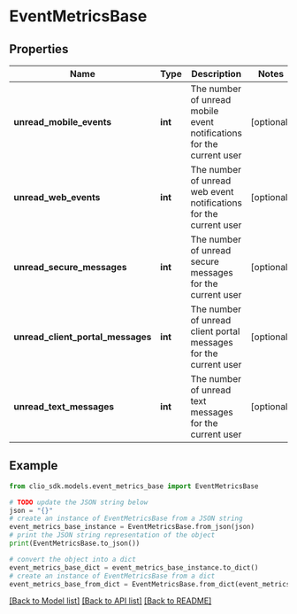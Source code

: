# EventMetricsBase


## Properties

Name | Type | Description | Notes
------------ | ------------- | ------------- | -------------
**unread_mobile_events** | **int** | The number of unread mobile event notifications for the current user | [optional] 
**unread_web_events** | **int** | The number of unread web event notifications for the current user | [optional] 
**unread_secure_messages** | **int** | The number of unread secure messages for the current user | [optional] 
**unread_client_portal_messages** | **int** | The number of unread client portal messages for the current user | [optional] 
**unread_text_messages** | **int** | The number of unread text messages for the current user | [optional] 

## Example

```python
from clio_sdk.models.event_metrics_base import EventMetricsBase

# TODO update the JSON string below
json = "{}"
# create an instance of EventMetricsBase from a JSON string
event_metrics_base_instance = EventMetricsBase.from_json(json)
# print the JSON string representation of the object
print(EventMetricsBase.to_json())

# convert the object into a dict
event_metrics_base_dict = event_metrics_base_instance.to_dict()
# create an instance of EventMetricsBase from a dict
event_metrics_base_from_dict = EventMetricsBase.from_dict(event_metrics_base_dict)
```
[[Back to Model list]](../README.md#documentation-for-models) [[Back to API list]](../README.md#documentation-for-api-endpoints) [[Back to README]](../README.md)


